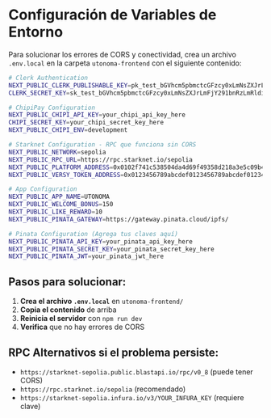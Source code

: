 # Configuración de Variables de Entorno

Para solucionar los errores de CORS y conectividad, crea un archivo `.env.local` en la carpeta `utonoma-frontend` con el siguiente contenido:

```bash
# Clerk Authentication
NEXT_PUBLIC_CLERK_PUBLISHABLE_KEY=pk_test_bGVhcm5pbmctcGFzcy0xLmNsZXJrLmFjY291bnRzLmRldiQ
CLERK_SECRET_KEY=sk_test_bGVhcm5pbmctcGFzcy0xLmNsZXJrLmFjY291bnRzLmRldiQ

# ChipiPay Configuration
NEXT_PUBLIC_CHIPI_API_KEY=your_chipi_api_key_here
CHIPI_SECRET_KEY=your_chipi_secret_key_here
NEXT_PUBLIC_CHIPI_ENV=development

# Starknet Configuration - RPC que funciona sin CORS
NEXT_PUBLIC_NETWORK=sepolia
NEXT_PUBLIC_RPC_URL=https://rpc.starknet.io/sepolia
NEXT_PUBLIC_PLATFORM_ADDRESS=0x0102f741c538504da4d69f49358d218a3e5c09b44d3177a562c74c6bab2a3f6f
NEXT_PUBLIC_VERSY_TOKEN_ADDRESS=0x0123456789abcdef0123456789abcdef0123456789abcdef0123456789abcdef

# App Configuration
NEXT_PUBLIC_APP_NAME=UTONOMA
NEXT_PUBLIC_WELCOME_BONUS=150
NEXT_PUBLIC_LIKE_REWARD=10
NEXT_PUBLIC_PINATA_GATEWAY=https://gateway.pinata.cloud/ipfs/

# Pinata Configuration (Agrega tus claves aquí)
NEXT_PUBLIC_PINATA_API_KEY=your_pinata_api_key_here
NEXT_PUBLIC_PINATA_SECRET_KEY=your_pinata_secret_key_here
NEXT_PUBLIC_PINATA_JWT=your_pinata_jwt_here
```

## Pasos para solucionar:

1. **Crea el archivo `.env.local`** en `utonoma-frontend/`
2. **Copia el contenido** de arriba
3. **Reinicia el servidor** con `npm run dev`
4. **Verifica** que no hay errores de CORS

## RPC Alternativos si el problema persiste:

- `https://starknet-sepolia.public.blastapi.io/rpc/v0_8` (puede tener CORS)
- `https://rpc.starknet.io/sepolia` (recomendado)
- `https://starknet-sepolia.infura.io/v3/YOUR_INFURA_KEY` (requiere clave)
